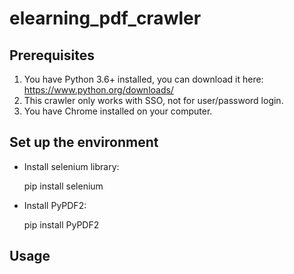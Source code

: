 # elearning_pdf_crawler

## Prerequisites
1. You have Python 3.6+ installed, you can download it here: https://www.python.org/downloads/
2. This crawler only works with SSO, not for user/password login.
3. You have Chrome installed on your computer.

## Set up the environment
- Install selenium library:
	
	pip install selenium

- Install PyPDF2:
	
	pip install PyPDF2

## Usage
